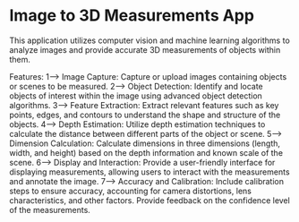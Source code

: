 # Image to 3D Measurements App
This application utilizes computer vision and machine learning algorithms to analyze images and provide accurate 3D measurements of objects within them.

Features:
1--> Image Capture: Capture or upload images containing objects or scenes to be measured.
2--> Object Detection: Identify and locate objects of interest within the image using advanced object detection algorithms.
3--> Feature Extraction: Extract relevant features such as key points, edges, and contours to understand the shape and structure of the objects.
4--> Depth Estimation: Utilize depth estimation techniques to calculate the distance between different parts of the object or scene.
5--> Dimension Calculation: Calculate dimensions in three dimensions (length, width, and height) based on the depth information and known scale of the scene.
6--> Display and Interaction: Provide a user-friendly interface for displaying measurements, allowing users to interact with the measurements and annotate the image.
7--> Accuracy and Calibration: Include calibration steps to ensure accuracy, accounting for camera distortions, lens characteristics, and other factors. Provide feedback on the confidence level of the measurements.
